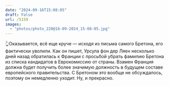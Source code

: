 ```yaml
---
date: "2024-09-16T15:08:05"
draft: False
url: /5159
images:
  - "photos/photo_220@16-09-2024_15-08-05.jpg"
---
```


👆Оказывается, всё еще круче — исходя из письма самого Бретона, его фактически уволили. Как он пишет, Урсула фон дер Ляен несколько дней назад обратилась к Франции с просьбой убрать фамилию Бретона из списка кандидатов в Еврокомиссию от страны. Взамен Франция должна будет получить более значимую должность в будущем составе европейского правительства. С Бретоном это вообще не обсуждалось, поэтому он немедленно уходит.
Ну, и прекрасно.
